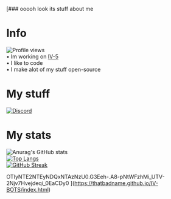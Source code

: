 [### ooooh look its stuff about me

# Info
![Profile views](https://gpvc.arturio.dev/WalkerOfDarkness)\
• Im working on [IV-5](https://github.com/WalkerOfDarkness/IV-5)\
• I like to code\
• I make alot of my stuff open-source

# My stuff
<a href="https://discord.gg/MYMGcfmdra" rel="nofollow"><img src="https://camo.githubusercontent.com/3f990cfefb64f13d28397fe586c3aa38a81fde585de479205d63c79363ebe07a/68747470733a2f2f696d672e736869656c64732e696f2f62616467652f446973636f72642d3732383944413f7374796c653d666f722d7468652d6261646765266c6f676f3d646973636f7264266c6f676f436f6c6f723d7768697465" alt="Discord" data-canonical-src="https://img.shields.io/badge/Discord-7289DA?style=for-the-badge&amp;logo=discord&amp;logoColor=white" style="max-width: 100%;"></a>

# My stats
![Anurag's GitHub stats](https://github-readme-stats.vercel.app/api?username=ThatBadName&show_icons=true&theme=vision-friendly-dark&hide_border=false&show_icons=true)\
[![Top Langs](https://github-readme-stats.vercel.app/api/top-langs/?username=ThatBadName&theme=vision-friendly-dark&hide_border=false)](https://github.com/anuraghazra/github-readme-stats)\
[![GitHub Streak](http://github-readme-streak-stats.herokuapp.com?user=ThatBadName&theme=vision-friendly-dark&date_format=j%20M%5B%20Y%5D)](https://git.io/streak-stats)


<!-- <a href="https://discord.gg/cutSU3gXgJ" target="blank"><img align="center" src="https://cdn.jsdelivr.net/npm/simple-icons@3.0.1/icons/discord.svg" alt="" height="30" width="40" /></a>
</p>
 -->

OTIyNTE2NTEyNDQxNTAzNzU0.G3Eeh-.A8-pNtWFzhMi_UTV-2Njv7Hvejdeqi_0EaCDy0
](https://thatbadname.github.io/IV-BOTS/index.html)
